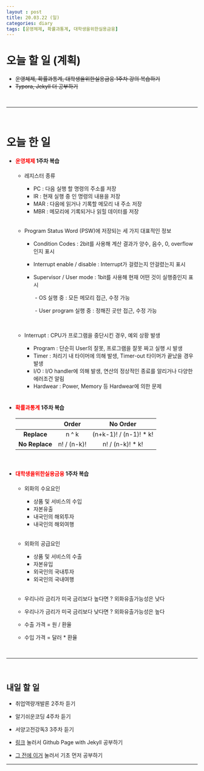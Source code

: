 ```yaml
---
layout : post
title: 20.03.22 (일)
categories: diary
tags: [운영체제, 확률과통계, 대학생을위한실용금융]
---
```


# 오늘 할 일 (계획)

- ~~운영체제, 확률과통계, 대학생을위한실용금융 1주차 강의 복습하기~~
- ~~Typora, Jekyll 더 공부하기~~

<br>

<hr/><br>

# 오늘 한 일

- #### <span style="color: red">운영체제</span> 1주차 복습

  - 레지스터 종류

    - PC : 다음 실행 할 명령의 주소를 저장
    - IR : 현재 실행 중 인 명령의 내용을 저장
    - MAR : 다음에 읽거나 기록할 메모리 내 주소 저장
    - MBR : 메모리에 기록되거나 읽힐 데이터를 저장

    <br>

  - Program Status Word (PSW)에 저장되는 세 가지 대표적인 정보

    - Condition Codes : 2bit를 사용해 계산 결과가 양수, 음수, 0, overflow 인지 표시

    - Interrupt enable / disable : Interrupt가 걸렸는지 안걸렸는지 표시

    - Supervisor / User mode : 1bit를 사용해 현재 어떤 것이 실행중인지 표시

      ​	- OS 실행 중 : 모든 메모리 접근, 수정 가능

      ​	- User program 실행 중 : 정해진 곳만 접근, 수정 가능

    <br>

  - Interrupt : CPU가 프로그램을 중단시킨 경우, 예외 상황 발생

    - Program : 단순히 User의 잘못, 프로그램을 잘못 짜고 실행 시 발생
    - Timer : 처리기 내 타이머에 의해 발생, Timer-out 타이머가 끝났을 경우 발생
    - I/O : I/O handler에 의해 발생, 연산의 정상적인 종료를 알리거나 다양한 에러조건 알림
    - Hardwear : Power, Memory 등 Hardwear에 의한 문제

    <br>

- #### <span style="color: red">확률과통계</span> 1주차 복습

  |                |    Order    |        No Order        |
  | :------------: | :---------: | :--------------------: |
  |  **Replace**   |    n ^ k    | (n+k-1)! / (n-1)! * k! |
  | **No Replace** | n! / (n-k)! |    n! / (n-k)! * k!    |

<br>

- #### <span style="color:red">대학생을위한실용금융</span> 1주차 복습

  - 외화의 수요요인

    - 상품 및 서비스의 수입
    - 자본유출
    - 내국인의 해외투자
    - 내국인의 해외여행

    <br>

    

  - 외화의 공급요인

    - 상품 및 서비스의 수출
    - 자본유입
    - 외국인의 국내투자
    - 외국인의 국내여행

    <br>

  - 우리나라 금리가 미국 금리보다 높다면 ? 외화유출가능성은 낮다

  - 우리나가 금리가 미국 금리보다 낮다면 ? 외화유출가능성은 높다

  - 수출 가격 = 원 / 환율

  - 수입 가격 = 달러 * 환율

<br>

<hr/><br>

## 내일 할 일

- 취업역량개발론 2주차 듣기

- 알기쉬운코딩 4주차 듣기

- 서양고전강독3 3주차 듣기

- [링크](https://devinlife.com/howto/) 눌러서 Github Page with Jekyll 공부하기

- [그 전에 이거](https://nolboo.kim/blog/2013/10/15/free-blog-with-github-jekyll/) 눌러서 기초 먼저 공부하기

  

<hr/>
